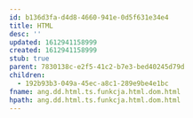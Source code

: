 ```yaml
---
id: b136d3fa-d4d8-4660-941e-0d5f631e34e4
title: HTML
desc: ''
updated: 1612941158999
created: 1612941158999
stub: true
parent: 7830138c-e2f5-41c2-b7e3-bed40245d79d
children:
  - 192b93b3-049a-45ec-a8c1-289e9be4e1bc
fname: ang.dd.html.ts.funkcja.html.dom.html
hpath: ang.dd.html.ts.funkcja.html.dom.html
---
```



